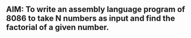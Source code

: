 ## AIM: To write an assembly language program of 8086 to take N numbers as input and find the factorial of a given number.
